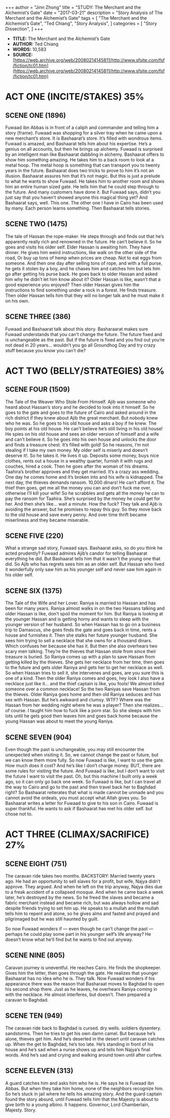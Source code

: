 +++
author = "Jinn Zhong"
title = "STUDY: The Merchant and the Alchemist’s Gate"
date = "2017-03-21"
description = "Story Analysis of The Merchant and the Alchemist’s Gate"
tags = [
    "The Merchant and the Alchemist’s Gate",
    "Ted Chiang",
    "Story Analysis",
]
categories = [
    "Story Dissection",
]
+++

* **TITLE:** The Merchant and the Alchemist’s Gate
* **AUTHOR:** Ted Chiang
* **WORDS:** 10,583 
* **SOURCE:** [https://web.archive.org/web/20080214145811/http://www.sfsite.com/fsf/fiction/tc01.htm](https://web.archive.org/web/20080214145811/http://www.sfsite.com/fsf/fiction/tc01.htm)

# ACT ONE (INCITE/STAKES) 35%

## SCENE ONE (1896)
Fuwaad ibn Abbas is in front of a caliph and commander and telling him a story (frame). Fuwaad was shopping for a silver tray when he came upon a new merchant’s store. It is Bashaarat’s store. It’s filled with wondrous items. Fuwaad is amazed, and Bashaarat tells him about his expertise. He’s a genius on all accounts, but then he brings up alchemy. Fuwaad is surprised by an intelligent man like Bashaarat dabbling in alchemy. Bashaarat offers to show him something amazing. He takes him to a back room to look at a metal hoop. The metal hoop is something that can transport you to twenty years in the future. Bashaarat does two tricks to prove to him it’s not an illusion. Bashaarat assures him that it’s not magic. But this is just a prelude to what he wants to show Fuwaad. He takes him to another room and shows him an entire human sized gate. He tells him that he could step through to the future. And many customers have done it. But Fuwaad says, didn’t you just say that you haven’t showed anyone this magical thing yet? And Bashaarat says, well. This one. The other one I have in Cairo has been used by many. Each person learns something. Then Bashaarat tells stories.

## SCENE TWO (1475)
The tale of Hassan the rope-maker. He steps through and finds out that he’s apparently really rich and renowned in the future. He can’t believe it. So he goes and visits his older self.  Elder Hassan is awaiting him. They have dinner. He gives him weird instructions, like walk on the other side of the road, Or buy up tons of hemp when prices are cheap. Not to eat eggs from someone. And then one day after selling tons of rope, and with a full purse, he gets it stolen by a boy, and he chases him and catches him but lets him go after getting his purse back. He goes back to older Hassan and asked him why he didn’t let him know about it? Older Hassan is like, wasn’t that a good experience you enjoyed? Then older Hassan gives him the instructions to find something under a rock in a forest. He finds treasure. Then older Hassan tells him that they will no longer talk and he must make it on his own.

## SCENE THREE (386)
Fuwaad and Bashaarat talk about this story. Basharaarat makes sure Fuwaad understands that you can’t change the future. The future fixed and is unchangeable as the past. But if the future is fixed and you find out you’re not dead in 20 years… wouldn’t you go all Groundhog Day and try crazy stuff because you know you can’t die?

# ACT TWO (BELLY/STRATEGIES) 38%

## SCENE FOUR (1509)
The Tale of the Weaver Who Stole From Himself. Ajib was someone who heard about Hassan’s story and he decided to look into it himself. So he goes to the gate and goes to the future of Cairo and asked around in the rich district if they knew about Ajib the great merchant. But nobody knew who he was. So he goes to his old house and asks a boy if he knew. The boy points at his old house. He can’t believe he’s still living in his old house! He spies on his old house and sees an older version of himself and a wife and can’t believe it. So he goes into his own house and unlocks the door and finds a treasure chest. It’s filled with gold! So he reasons, I’m not stealing if I take my own money. My older self is miserly and doesn’t deserve it!. So he takes it. He lives it up. Deposits some money, buys nice clothes, rents out a house in a wealthy quarter, furnish it with rugs and couches, hired a cook. Then he goes after the woman of his dreams. Taahira’s brother approves and they get married. It’s a crazy ass wedding. One day he comes home and it’s broken into and his wife is kidnapped. The next day, the thieves demands  ransom. 10,000 dinars! He can’t afford it. The thief then goes, get me all the money you can and don’t fuck me over, otherwise I’ll kill your wife! So he scrabbles and gets all the money he can to pay the ransom for Taahira. She’s surprised by the money he could get for her. And then she’s like… wait a minute. How the fuck? They talk and Ajib is avoiding the answer, but he promises to repay this guy. So they move back to the old house and save every penny. And over time thrift became miserliness and they became miserable.

## SCENE FIVE (220)
What a strange sad story, Fuwaad says. Bashaarat asks, so do you think he acted prudently? Fuwaad admires Ajib’s candor for telling Bashaarat everything he did. But Bashaarat tells him that it wasn’t the young one that did. So Ajib who has regrets sees him as an older self. But Hassan who lived it wonderfully only saw him as his younger self and never saw him again in his older self.

## SCENE SIX (1375)
The Tale of the Wife and her Lover. Raniya is married to Hassan and has been for many years. Raniya almost walks in on the two Hassans talking and older Hassan is like, don’t spoil the moment for him. But Raniya is looking at the younger Hassan and is getting horny and wants to sleep with the younger version of her husband. So when Hassan has to go on a business trip to Damascus, she goes finds the gate and goes back in time, rents a house and furnishes it. Then she stalks her future younger husband. She sees him trying to sell a necklace that she owns for a thousand dinars. Which confuses her because she has it. But then she also overhears two scary men talking. They’re the thieves that Hassan stole from since their treasure is buried. So Raniya comes up with a plan to save Hassan from getting killed by the thieves. She gets her necklace from her time, then goes to the future and gets older Raniya and gets her to get her necklace as well. So when Hassan tries to sell it, she intervenes and goes, are you sure this is one of a kind. Then the older Raniya comes and goes, hey look I also have a necklace just like it… and the thief captain is like, you fools! We almost killed someone over a common necklace! So the two Raniyas save Hassan from the thieves. Older Raniya goes home and then old Raniya seduces and has sex with Hassan. But he’s awkward and clumsy. WTF? Where was the Hassan from her wedding night where he was a player? Then she realizes… of course. I taught him how to fuck like a porn star. So she sleeps with him lots until he gets good then leaves him and goes back home because the young Hassan was about to meet the young Raniya.

## SCENE SEVEN (904)
Even though the past is unchangeable, you may still encounter the unexpected when visiting it. So, we cannot change the past or future, but we can know them more fully. So now Fuwaad is like, I want to use the gate. How much does it cost? And he’s like I don’t charge money. BUT, there are some rules for visiting the future. And Fuwaad is like, but I don’t want to visit the future I want to visit the past. Oh, but this machine I built only a week ago, so it can only go back one week. So Fuwaad is like, but I can travel all the way to Cairo and go to the past and then travel back her to Baghdad right?  So Bashaarat reiterates that what is made cannot be unmade and you cannot avoid the ordeals, you must accept what Allah gives you. So Bashaarat writes a letter for Fuwaad to give to his son in Cairo. Fuwaad is super thankful. He wants to ask if Bashaarat has met his older self. but chose not to.

# ACT THREE (CLIMAX/SACRIFICE) 27%

## SCENE EIGHT (751)
The caravan ride takes two months. BACKSTORY: Married twenty years ago. He had an opportunity to sell slaves for a profit, but wife, Najya didn’t approve. They argued. And when he left on the trip anyway, Najya dies due to a freak accident of a collapsed mosque. And when he came back a week later, he’s destroyed by the news. So he freed the slaves and became a fabric merchant instead and became rich, but was always hollow and sad despite friends trying to set him up. He speaks to a mullah and the mullah tells him to repent and atone, so he gives alms and fasted and prayed and pilgrimaged  but he was still haunted by guilt. 

So now Fuwaad wonders if — even though he can’t change the past — perhaps he could play some part in his younger self’s life anyway? He doesn’t know what he’ll find but he wants to find out anyway.

## SCENE NINE (805)
Caravan journey is uneventful. He reaches Cairo. He finds the shopkeeper. Gives him the letter, then goes through the gate. He realizes that younger Bashaarat has no idea who he is. They talk. Now Fuwaad wonders if his appearance there was the reason that Basharaat moves to Baghdad to open his second shop there. Just as he leaves, he overhears Raniya coming in with the necklace. He almost interferes, but doesn’t.  Then prepared a caravan to Baghdad.

## SCENE TEN (949)
The caravan ride back to Baghdad is cursed. dry wells. soldiers dysentery. sandstorms. Then he tries to get his own damn camel. But because he’s alone, thieves get him. And he’s deserted in the desert until caravan catches up. When the get to Baghdad, he’s too late. He’s standing in front of his house and he’s sad when a nurse shows up and tells him Najya’s final words. And he’s sad and crying and walking around town until after curfew.

## SCENE ELEVEN (313)
A guard catches him and asks him who he is. He says he is Fuwaad ibn Abbas. But when they take him home, none of the neighbors recognize him. So he’s stuck in jail where he tells his amazing story. And the guard captain found the story absurd, until Fuwaad tells him that the Majesty is about to give birth to a young albino. It happens. Governor, Lord Chamberlain, Majesty. Story.

